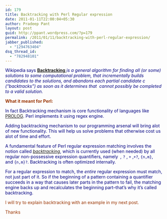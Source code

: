 ```yaml
---
id: 179
title: Backtracking with Perl Regular expression
date: 2011-01-11T22:00:04+05:30
author: Pradeep Pant
layout: post
guid: http://ppant.wordpress.com/?p=179
permalink: /2011/01/11/backtracking-with-perl-regular-expression/
jabber_published:
  - "1294763404"
dsq_thread_id:
  - "782948101"
---
```

<span style="color:#000080;">Wikipedia<strong> <span style="font-weight:normal;">says </span><a href="http://en.wikipedia.org/wiki/Backtracking">Backtracking</a></strong><a href="http://en.wikipedia.org/wiki/Backtracking"> </a><em>is a general algorithm for finding all (or some) solutions to some computational problem, that incrementally builds candidates to the solutions, and abandons each partial candidate c (&#8220;backtracks&#8221;) as soon as it determines that  cannot possibly be completed to a valid solution.</em></span>

<span style="color:#008080;"><strong><span style="color:#993300;">What it meant for Perl: </span></strong></span>

<span style="color:#000080;">In fact Backtracking mechanism is core functionality of languages like <a href="http://en.wikipedia.org/wiki/Prolog" target="_blank">PROLOG</a>. Perl implements it using regex engine.</span>

<span style="color:#000080;">Adding backtracking mechanism to our programming arsenal will bring alot of new functionality. This will help us solve problems that otherwise cost us alot of time and effort.</span>

<span style="color:#000080;">A fundamental feature of Perl regular expression matching involves the notion called <em><a href="http://en.wikipedia.org/wiki/Backtracking" target="_blank">backtracking</a></em>, which is currently used (when needed) by all regular non-possessive expression quantifiers, namely <code>*</code> , <code>*?</code> , <code>+</code> ,<code>+?</code>, <code>{n,m}</code>, and <code>{n,m}?</code>. Backtracking is often optimized internally.</span>

<span style="color:#000080;">For a regular expression to match, the <em>entire</em> regular expression must match, not just part of it. So if the beginning of a pattern containing a quantifier succeeds in a way that causes later parts in the pattern to fail, the matching engine backs up and recalculates the beginning part&#8211;that&#8217;s why it&#8217;s called backtracking.</span>

<span style="color:#993300;">I will try to explain backtracking with an example in my next post<span style="color:#993300;">.</span></span>

<span style="color:#993300;">Thanks</span>